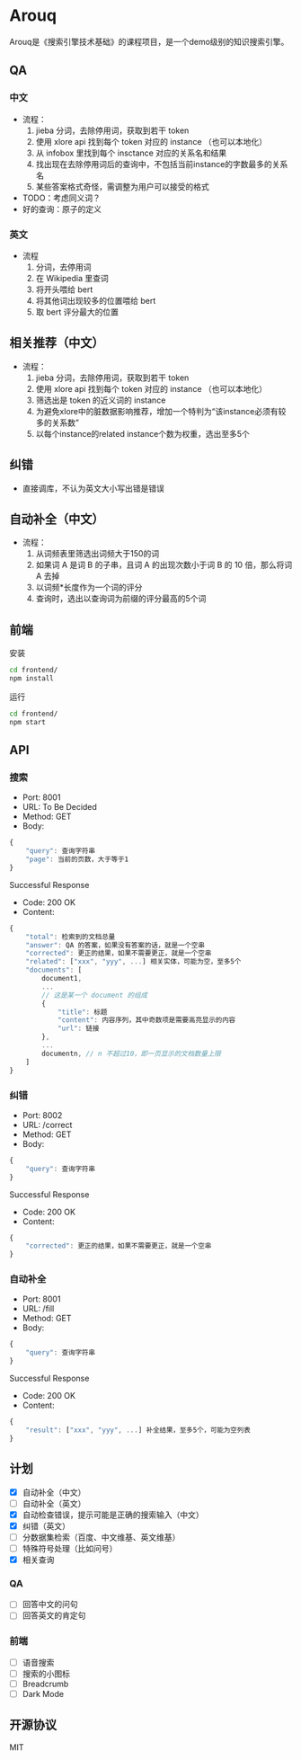 # Arouq

Arouq是《搜索引擎技术基础》的课程项目，是一个demo级别的知识搜索引擎。

## QA

### 中文
* 流程：
    1. jieba 分词，去除停用词，获取到若干 token
    2. 使用 xlore api 找到每个 token 对应的 instance （也可以本地化）
    3. 从 infobox 里找到每个 insctance 对应的关系名和结果
    4. 找出现在去除停用词后的查询中，不包括当前instance的字数最多的关系名
    5. 某些答案格式奇怪，需调整为用户可以接受的格式
* TODO：考虑同义词？ 
* 好的查询：原子的定义

### 英文
* 流程
    1. 分词，去停用词
    2. 在 Wikipedia 里查词
    3. 将开头喂给 bert
    4. 将其他词出现较多的位置喂给 bert
    5. 取 bert 评分最大的位置

## 相关推荐（中文）
* 流程：
    1. jieba 分词，去除停用词，获取到若干 token
    2. 使用 xlore api 找到每个 token 对应的 instance （也可以本地化）
    3. 筛选出是 token 的近义词的 instance
    4. 为避免xlore中的脏数据影响推荐，增加一个特判为“该instance必须有较多的关系数”
    5. 以每个instance的related instance个数为权重，选出至多5个

## 纠错
* 直接调库，不认为英文大小写出错是错误

## 自动补全（中文）
* 流程：
    1. 从词频表里筛选出词频大于150的词
    2. 如果词 A 是词 B 的子串，且词 A 的出现次数小于词 B 的 10 倍，那么将词 A 去掉
    3. 以词频\*长度作为一个词的评分
    4. 查询时，选出以查询词为前缀的评分最高的5个词

## 前端

安装
```bash
cd frontend/
npm install
```

运行
```bash
cd frontend/
npm start
```

## API
### 搜索
* Port: 8001
* URL: To Be Decided
* Method: GET
* Body:
```javascript
{
    "query": 查询字符串
    "page": 当前的页数，大于等于1
}
```

Successful Response
* Code: 200 OK
* Content:
```javascript
{
    "total": 检索到的文档总量
    "answer": QA 的答案，如果没有答案的话，就是一个空串
    "corrected": 更正的结果，如果不需要更正，就是一个空串
    "related": ["xxx", "yyy", ...] 相关实体，可能为空，至多5个
    "documents": [
        document1,
        ...
        // 这是某一个 document 的组成
        {
            "title": 标题
            "content": 内容序列，其中奇数项是需要高亮显示的内容
            "url": 链接
        },
        ...
        documentn, // n 不超过10，即一页显示的文档数量上限
    ]
}
```

### 纠错
* Port: 8002
* URL: /correct
* Method: GET
* Body:
```javascript
{
    "query": 查询字符串
}
```

Successful Response
* Code: 200 OK
* Content:
```javascript
{
    "corrected": 更正的结果，如果不需要更正，就是一个空串
}
```

### 自动补全
* Port: 8001
* URL: /fill
* Method: GET
* Body:
```javascript
{
    "query": 查询字符串
}
```

Successful Response
* Code: 200 OK
* Content:
```javascript
{
    "result": ["xxx", "yyy", ...] 补全结果，至多5个，可能为空列表
}
```



## 计划

- [x] 自动补全（中文）
- [ ] 自动补全（英文）
- [x] 自动检查错误，提示可能是正确的搜索输入（中文）
- [x] 纠错（英文）
- [ ] 分数据集检索（百度、中文维基、英文维基）
- [ ] 特殊符号处理（比如问号）
- [x] 相关查询

### QA

- [ ] 回答中文的问句
- [ ] 回答英文的肯定句

### 前端

- [ ] 语音搜索
- [ ] 搜索的小图标
- [ ] Breadcrumb
- [ ] Dark Mode

## 开源协议

MIT